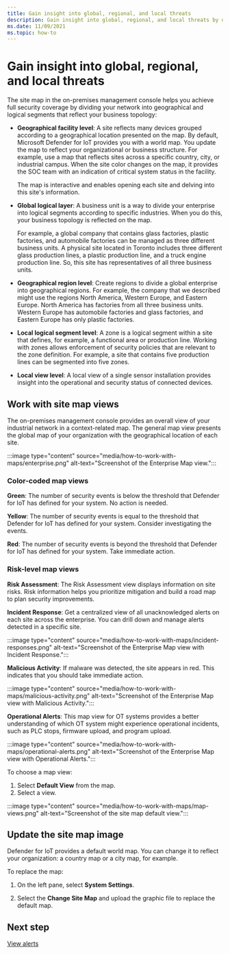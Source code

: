 ```yaml
---
title: Gain insight into global, regional, and local threats
description: Gain insight into global, regional, and local threats by using the site map in the on-premises management console.
ms.date: 11/09/2021
ms.topic: how-to
---
```


# Gain insight into global, regional, and local threats

The site map in the on-premises management console helps you achieve full security coverage by dividing your network into geographical and logical segments that reflect your business topology:

- **Geographical facility level**: A site reflects many devices grouped according to a geographical location presented on the map. By default, Microsoft Defender for IoT provides you with a world map. You update the map to reflect your organizational or business structure. For example, use a map that reflects sites across a specific country, city, or industrial campus. When the site color changes on the map, it provides the SOC team with an indication of critical system status in the facility.

  The map is interactive and enables opening each site and delving into this site's information.

- **Global logical layer**: A business unit is a way to divide your enterprise into logical segments according to specific industries. When you do this, your business topology is reflected on the map.

  For example, a global company that contains glass factories, plastic factories, and automobile factories can be managed as three different business units. A physical site located in Toronto includes three different glass production lines, a plastic production line, and a truck engine production line. So, this site has representatives of all three business units.

- **Geographical region level**: Create regions to divide a global enterprise into geographical regions. For example, the company that we described might use the regions North America, Western Europe, and Eastern Europe. North America has factories from all three business units. Western Europe has automobile factories and glass factories, and Eastern Europe has only plastic factories.

- **Local logical segment level**: A zone is a logical segment within a site that defines, for example, a functional area or production line. Working with zones allows enforcement of security policies that are relevant to the zone definition. For example, a site that contains five production lines can be segmented into five zones.

- **Local view level**: A local view of a single sensor installation provides insight into the operational and security status of connected devices.

## Work with site map views

The on-premises management console provides an overall view of your industrial network in a context-related map. The general map view presents the global map of your organization with the geographical location of each site.

:::image type="content" source="media/how-to-work-with-maps/enterprise.png" alt-text="Screenshot of the Enterprise Map view.":::

### Color-coded map views

**Green**: The number of security events is below the threshold that Defender for IoT has defined for your system. No action is needed.

**Yellow**: The number of security events is equal to the threshold that Defender for IoT has defined for your system. Consider investigating the events.  

**Red**: The number of security events is beyond the threshold that Defender for IoT has defined for your system. Take immediate action.

### Risk-level map views

**Risk Assessment**: The Risk Assessment view displays information on site risks. Risk information helps you prioritize mitigation and build a road map to plan security improvements.

**Incident Response**: Get a centralized view of all unacknowledged alerts on each site across the enterprise. You can drill down and manage alerts detected in a specific site.

:::image type="content" source="media/how-to-work-with-maps/incident-responses.png" alt-text="Screenshot of the Enterprise Map view with Incident Response.":::

**Malicious Activity**: If malware was detected, the site appears in red. This indicates that you should take immediate action.

:::image type="content" source="media/how-to-work-with-maps/malicious-activity.png" alt-text="Screenshot of the Enterprise Map view with Malicious Activity.":::

**Operational Alerts**: This map view for OT systems provides a better understanding of which OT system might experience operational incidents, such as PLC stops, firmware upload, and program upload.

:::image type="content" source="media/how-to-work-with-maps/operational-alerts.png" alt-text="Screenshot of the Enterprise Map view with Operational Alerts.":::

To choose a map view:

1. Select **Default View** from the map.
2. Select a view.

:::image type="content" source="media/how-to-work-with-maps/map-views.png" alt-text="Screenshot of the site map default view.":::

## Update the site map image

Defender for IoT provides a default world map. You can change it to reflect your organization: a country map or a city map, for example. 

To replace the map:

1. On the left pane, select **System Settings**.

2. Select the **Change Site Map** and upload the graphic file to replace the default map.

## Next step

[View alerts](how-to-view-alerts.md)
